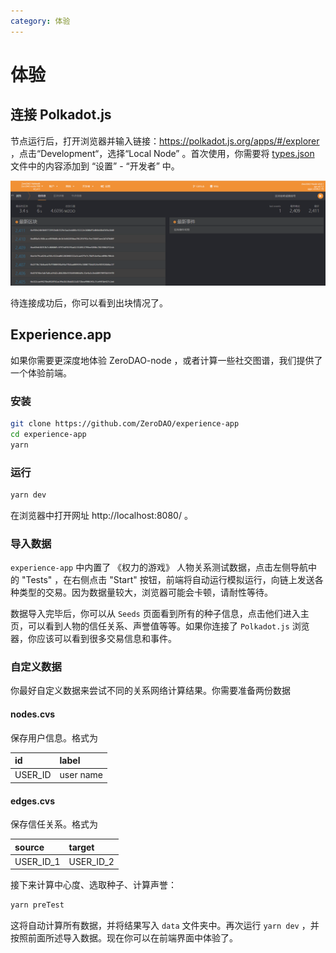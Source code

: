 ```yaml
---
category: 体验
---
```


# 体验

## 连接 Polkadot.js

节点运行后，打开浏览器并输入链接：https://polkadot.js.org/apps/#/explorer ，点击“Development“，选择“Local Node” 。首次使用，你需要将 [types.json](https://github.com/ZeroDAO/ZeroDAO-node/blob/main/types/types.json) 文件中的内容添加到 “设置” - “开发者” 中。

![](../../image/polkadotjs.png)

待连接成功后，你可以看到出块情况了。

## Experience.app

如果你需要更深度地体验 ZeroDAO-node ，或者计算一些社交图谱，我们提供了一个体验前端。

### 安装

```bash
git clone https://github.com/ZeroDAO/experience-app
cd experience-app
yarn
```

### 运行

```bash
yarn dev
```

在浏览器中打开网址 http://localhost:8080/ 。

### 导入数据

`experience-app` 中内置了 《权力的游戏》 人物关系测试数据，点击左侧导航中的 "Tests" ，在右侧点击 "Start" 按钮，前端将自动运行模拟运行，向链上发送各种类型的交易。因为数据量较大，浏览器可能会卡顿，请耐性等待。

数据导入完毕后，你可以从 `Seeds` 页面看到所有的种子信息，点击他们进入主页，可以看到人物的信任关系、声誉值等等。如果你连接了 `Polkadot.js` 浏览器，你应该可以看到很多交易信息和事件。

### 自定义数据

你最好自定义数据来尝试不同的关系网络计算结果。你需要准备两份数据

#### nodes.cvs

保存用户信息。格式为

| id      | label     |
| :------ | :-------- |
| USER_ID | user name |

#### edges.cvs

保存信任关系。格式为

| source    | target    |
| :-------- | :-------- |
| USER_ID_1 | USER_ID_2 |

接下来计算中心度、选取种子、计算声誉：

```bash
yarn preTest
```

这将自动计算所有数据，并将结果写入 `data` 文件夹中。再次运行 `yarn dev` ，并按照前面所述导入数据。现在你可以在前端界面中体验了。


